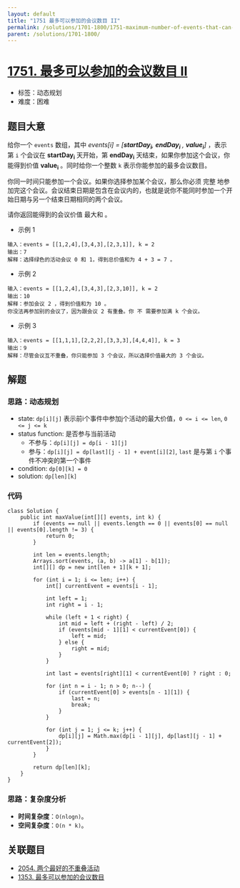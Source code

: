 ```yaml
---
layout: default
title: "1751 最多可以参加的会议数目 II"
permalink: /solutions/1701-1800/1751-maximum-number-of-events-that-can-be-attended-ii/
parent: /solutions/1701-1800/
---
```


# [1751. 最多可以参加的会议数目 II](https://leetcode.cn/problems/maximum-number-of-events-that-can-be-attended-ii/description/)

- 标签：动态规划
- 难度：困难

## 题目大意

给你一个 `events` 数组，其中 *events[i] = [**startDay<sub>i</sub>**, **endDay<sub>i</sub>** , **value<sub>i</sub>**]* ，表示第 `i` 个会议在 **startDay<sub>i</sub>**
天开始，第 **endDay<sub>i</sub>** 天结束，如果你参加这个会议，你能得到价值 **value<sub>i</sub>** 。同时给你一个整数 `k` 表示你能参加的最多会议数目。

你同一时间只能参加一个会议。如果你选择参加某个会议，那么你必须 完整
地参加完这个会议。会议结束日期是包含在会议内的，也就是说你不能同时参加一个开始日期与另一个结束日期相同的两个会议。

请你返回能得到的会议价值 最大和 。

- 示例 1

```
输入：events = [[1,2,4],[3,4,3],[2,3,1]], k = 2
输出：7
解释：选择绿色的活动会议 0 和 1，得到总价值和为 4 + 3 = 7 。
```

- 示例 2

```
输入：events = [[1,2,4],[3,4,3],[2,3,10]], k = 2
输出：10
解释：参加会议 2 ，得到价值和为 10 。
你没法再参加别的会议了，因为跟会议 2 有重叠。你 不 需要参加满 k 个会议。
```

- 示例 3

```
输入：events = [[1,1,1],[2,2,2],[3,3,3],[4,4,4]], k = 3
输出：9
解释：尽管会议互不重叠，你只能参加 3 个会议，所以选择价值最大的 3 个会议。
```

## 解题

### 思路：动态规划
- state: `dp[i][j]` 表示前i个事件中参加j个活动的最大价值，`0 <= i <= len`, `0 <= j <= k`
- status function: 是否参与当前活动 
  - 不参与：`dp[i][j] = dp[i - 1][j]`
  - 参与：`dp[i][j] = dp[last][j - 1] + event[i][2]`, `last` 是与第 `i` 个事件不冲突的第一个事件
- condition: `dp[0][k] = 0` 
- solution: `dp[len][k]` 
### 代码

```java[]
class Solution {
    public int maxValue(int[][] events, int k) {
        if (events == null || events.length == 0 || events[0] == null || events[0].length != 3) {
            return 0;
        }

        int len = events.length;
        Arrays.sort(events, (a, b) -> a[1] - b[1]);
        int[][] dp = new int[len + 1][k + 1];

        for (int i = 1; i <= len; i++) {
            int[] currentEvent = events[i - 1];

            int left = 1;
            int right = i - 1;

            while (left + 1 < right) {
                int mid = left + (right - left) / 2;
                if (events[mid - 1][1] < currentEvent[0]) {
                    left = mid;
                } else {
                    right = mid;
                }
            }

            int last = events[right][1] < currentEvent[0] ? right : 0;

            for (int n = i - 1; n > 0; n--) {
                if (currentEvent[0] > events[n - 1][1]) {
                    last = n;
                    break;
                }
            }

            for (int j = 1; j <= k; j++) {
                dp[i][j] = Math.max(dp[i - 1][j], dp[last][j - 1] + currentEvent[2]);
            }
        }

        return dp[len][k];
    }
}
```

### 思路：复杂度分析

- **时间复杂度**：`O(nlogn)`。
- **空间复杂度**：`O(n * k)`。

## 关联题目

- [2054. 两个最好的不重叠活动](https://leetcode.cn/problems/two-best-non-overlapping-events/solutions/1077100/liang-ge-zui-hao-de-bu-zhong-die-huo-don-urq5/)
- [1353. 最多可以参加的会议数目](https://leetcode.cn/problems/maximum-number-of-events-that-can-be-attended/description/)

